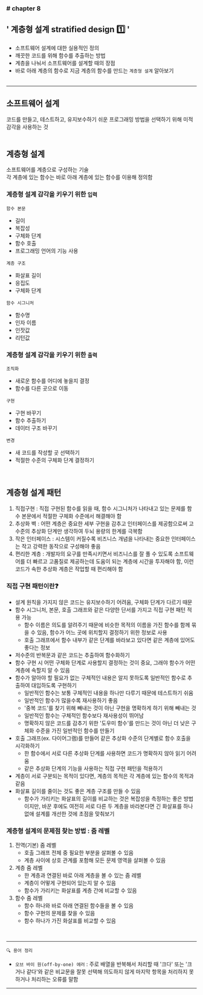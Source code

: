 ### \# chapter 8

## \' 계층형 설계 stratified design 1️⃣ \'

- 소프트웨어 설계에 대한 실용적인 정의
- 깨끗한 코드를 위해 함수를 추출하는 방법
- 계층을 나눠서 소프트웨어를 설계할 때의 장점
- 바로 아래 계층의 함수로 지금 계층의 함수를 만드는 `계층형 설계` 알아보기<br><br>


<hr>


## 소프트웨어 설계
코드를 만들고, 테스트하고, 유지보수하기 쉬운 프로그래밍 방법을 선택하기 위해 미적 감각을 사용하는 것<br><br>


## 계층형 설계
소프트웨어를 계층으로 구성하는 기술<br>
각 계층에 있는 함수는 바로 아래 계층에 있는 함수를 이용해 정의함<br>


### 계층형 설계 감각을 키우기 위한 `입력`
`함수 본문`
- 길이
- 복잡성
- 구체화 단계
- 함수 호출
- 프로그래밍 언어의 기능 사용

`계층 구조`
- 화살표 길이
- 응집도
- 구체화 단계

`함수 시그니처`
- 함수명
- 인자 이름
- 인잣값
- 리턴값


### 계층형 설계 감각을 키우기 위한 `출력`
`조직화`
- 새로운 함수를 어디에 놓을지 결정
- 함수를 다른 곳으로 이동

`구현`
- 구현 바꾸기
- 함수 추출하기
- 데이터 구조 바꾸기

`변경`
- 새 코드를 작성할 곳 선택하기
- 적절한 수준의 구체화 단계 결정하기

<br>


## 계층형 설계 패턴
1. 직접구현 : 직접 구현된 함수를 읽을 때, 함수 시그니처가 나타내고 있는 문제를 함수 본문에서 적절한 구체화 수준에서 해결해야 함
2. 추상화 벽 : 어떤 계층은 중요한 세부 구현을 감추고 인터페이스를 제공함으로써 고수준의 추상화 단계만 생각하여 두뇌 용량의 한계를 극복함
3. 작은 인터페이스 : 시스템이 커질수록 비즈니스 개념을 나타내는 중요한 인터페이스는 작고 강력한 동작으로 구성해야 좋음
4. 편리한 계층 : 개발자의 요구를 만족시키면서 비즈니스를 잘 풀 수 있도록 소프트웨어를 더 빠르고 고품질로 제공하는데 도움이 되는 계층에 시간을 투자해야 함, 이런 코드가 속한 추상화 계층은 작업할 때 편리해야 함


### 직접 구현 패턴이란❓
- 설계 원칙을 가지지 않은 코드는 유지보수하기 어려움, 구체화 단계가 다르기 때문
- 함수 시그니처, 본문, 호출 그래프와 같은 다양한 단서를 가지고 직접 구현 패턴 적용 가능
  - 함수 이름은 의도를 알려주기 때문에 비슷한 목적의 이름을 가진 함수를 함께 묶을 수 있음, 함수가 어느 곳에 위치할지 결정하기 위한 정보로 사용
  - 호출 그래프에서 함수 내부가 같은 단계를 바라보고 있다면 같은 계층에 있어도 좋다는 정보
- 저수준의 반복문과 같은 코드는 추출하여 함수화하기
- 함수 구현 시 어떤 구체화 단계로 사용할지 결정하는 것이 중요, 그래야 함수가 어떤 계층에 속할지 알 수 있음
- 함수가 알아야 할 필요가 없는 구체적인 내용은 알지 못하도록 일반적인 함수로 추출하여 대입하도록 구현하기
  - 일반적인 함수는 보통 구체적인 내용을 하나만 다루기 때문에 테스트하기 쉬움
  - 일반적인 함수가 많을수록 재사용하기 좋음
  - '중복 코드'를 찾기 위해 빼내는 것이 아닌 구현을 명확하게 하기 위해 빼내는 것
  - 일반적인 함수는 구체적인 함수보다 재사용성이 뛰어남
  - 명확하지 않은 코드를 감추기 위한 '도우미 함수'를 만드는 것이 아닌 더 낮은 구체화 수준을 가진 일반적인 함수를 만들기
- 호출 그래프(ex. 다이어그램)를 만들어 같은 추상화 수준의 단계별로 함수 호출을 시각화하기
  - 한 함수에서 서로 다른 추상화 단계를 사용하면 코드가 명확하지 않아 읽기 어려움
  - 같은 추상화 단계의 기능을 사용하는 직접 구현 패턴을 적용하기
- 계층이 서로 구분되는 목적이 있다면, 계층의 목적은 각 계층에 있는 함수의 목적과 같음
- 화살표 길이를 줄이는 것도 좋은 계층 구조를 만들 수 있음
    - 함수가 가리키는 화살표의 길이를 비교하는 것은 복잡성을 측정하는 좋은 방법이지만, 바꾼 후에도 여전히 서로 다른 두 계층을 바라본다면 긴 화살표를 하나 없애 설계를 개선한 것에 초점을 맞춰보기


### 계층형 설계의 문제점 찾는 방법 : 줌 레벨
1. 전역(기본) 줌 레벨
    - 호출 그래프 전체 중 필요한 부분을 살펴볼 수 있음
    - 계층 사이에 상호 관계를 포함해 모든 문제 영역을 살펴볼 수 있음
2. 계층 줌 레벨
    - 한 계층과 연결된 바로 아래 계층을 볼 수 있는 줌 레벨
    - 계층이 어떻게 구현되어 있는지 알 수 있음
    - 함수가 가리키는 화살표를 계층 간에 비교할 수 있음
3. 함수 줌 레벨
    - 함수 하나와 바로 아래 연결된 함수들을 볼 수 있음
    - 함수 구현의 문제를 찾을 수 있음
    - 함수 하나가 가진 화살표를 비교할 수 있음

<br>



<hr>

` 🔍 용어 정리 `
- `오브 바이 원(off-by-one) 에러` : 주로 배열을 반복해서 처리할 때 '크다' 또는 '크거나 같다'와 같은 비교문을 잘못 선택해 의도하지 않게 마지막 항목을 처리하지 못하거나 처리하는 오류를 말함

<hr>
